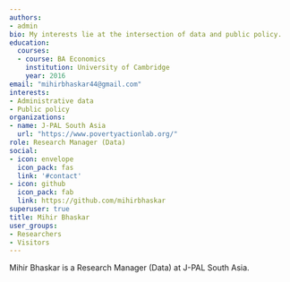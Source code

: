 ```yaml
---
authors:
- admin
bio: My interests lie at the intersection of data and public policy.
education:
  courses:
  - course: BA Economics
    institution: University of Cambridge
    year: 2016
email: "mihirbhaskar44@gmail.com"
interests:
- Administrative data
- Public policy
organizations:
- name: J-PAL South Asia
  url: "https://www.povertyactionlab.org/"
role: Research Manager (Data)
social:
- icon: envelope
  icon_pack: fas
  link: '#contact'
- icon: github
  icon_pack: fab
  link: https://github.com/mihirbhaskar
superuser: true
title: Mihir Bhaskar
user_groups:
- Researchers
- Visitors
---
```


Mihir Bhaskar is a Research Manager (Data) at J-PAL South Asia.
